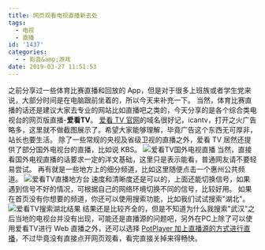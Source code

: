 ```yaml
---
title: 网页观看电视直播新去处
tags:
  - 电视
  - 直播
id: '1437'
categories:
  - - 影音&amp;游戏
date: 2019-03-27 11:51:53
---
```


之前分享过一些体育比赛直播和回放的 App，但是对于很多上班族或者学生党来说，大部分时间是在电脑跟前坐着的，所以今天来补充一下。 当然，体育比赛直播的话还是建议大家去专业的网站比如直播吧之类的，今天分享的是各个综合类电视台的网页版直播-**爱看TV**。 [爱看 TV 官网](http://www.icantv.cn)的域名很好记，icantv，打开之火广告略多，这里就不做截图展示了。希望大家能够理解，毕竟广告这个东西无可厚非，站长也要生活。 除了一些常规的央视及省级卫视的直播之外，爱看 TV 居然还提供了部分国外电视台的直播，比如说 KBS。 ![爱看TV国外电视直播](https://i.loli.net/2019/03/27/5c9aefdd8d920.png) 当然，直接看国外电视直播的话要求一定的洋文基础，这里只是表示能看，普通网友请不要轻易尝试。 再有就是一些地方上的细分频道，比如这里随便点击一个惠州公共频道。 ![爱看TV直播地方台](https://i.loli.net/2019/03/27/5c9af0d4e6a10.png) 速度和清晰度还是可以的，上面还能切换信号，如果遇到信号不好的情况，可根据自己的网络环境切换不同的信号，比较好用。 如果在首页没有你想要的频道，你还可以使用搜索功能，比如我们试试搜索"湖北"。 ![爱看TV搜索湖北结果](https://i.loli.net/2019/03/27/5c9af1f1538a2.png) 结果还是比较齐全的，但是不知道为什么我搜索"武汉"之后当地的电视台并没有出现，可能还是直播源的问题吧，另外在PC上除了可以使用爱看TV进行 Web 直播之外，还可以选择 [PotPlayer 加上直播源的方式进行直播](https://www.jubuzz.com/geek/582.html)，不过毕竟没有直接点开网页观看，看完直接关掉来得畅快。